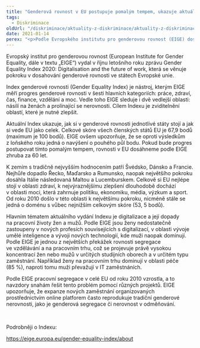 ```yaml
---
title: "Genderová rovnost v EU postupuje pomalým tempem, ukazuje aktuální Gender Equality Index"
tags:
  - Diskriminace
oldUrl: "/diskriminace/aktuality-z-diskriminace/aktuality-z-diskriminace-2020/genderova-rovnost-v-eu-postupuje-pomalym-tempem-ukazuje-aktualni-gender-equality-index/"
date: 2021-01-14
perex: "<p>Podle Evropského institutu pro genderovou rovnost (EIGE) dosáhneme genderové rovnosti za stávajícího tempa až za 60 let.</p>"
---
```


<!-- imported from the old website -->

<p>Evropský institut pro genderovou rovnost (European Institute for Gender Equality, dále v textu „EIGE“) vydal v říjnu letošního roku zprávu Gender Equality Index 2020: Digitalisation and the future of work, která se věnuje pokroku v dosahování genderové rovnosti ve státech Evropské unie. </p> <p>Index genderové rovnosti (Gender Equality Index) je nástroj, kterým EIGE měří progres genderové rovnosti v šesti hlavních kategoriích: práce, zdraví, čas, finance, vzdělání a moc. Vedle toho EIGE sleduje i dvě vedlejší oblasti: násilí na ženách a prolínající se nerovnosti. Cílem Indexu je zviditelnění oblastí, které je nutné zlepšit.</p> <p>Aktuální Index ukazuje, jak si v genderové rovnosti jednotlivé státy stojí a jak si vede EU jako celek. Celkové skóre všech členských států EU je 67,9 bodů (maximum je 100 bodů). EIGE ovšem upozorňuje, že se oproti výsledkům z loňského roku jedná o navýšení o pouhého půl bodu. Pokud bude progres postupovat tímto pomalým tempem, rovnosti v EU dosáhneme podle EIGE zhruba za 60 let. </p> <p>K zemím s tradičně nejvyšším hodnocením patří Švédsko, Dánsko a Francie. Nejhůře dopadlo Řecko, Maďarsko a Rumunsko, naopak největšího pokroku dosáhla Itálie následovaná Maltou a Lucemburskem. Celkově si EU nejlépe stojí v oblasti zdraví, k nejvýraznějšímu zlepšení dlouhodobě dochází v oblasti moci, která zahrnuje politiku, ekonomiku, média, výzkum a sport. Od roku 2010 došlo v této oblasti k největšímu pokroku, nicméně stále se jedná o doménu s vůbec nejnižším celkovým skóre (53, 5 bodů).</p> <p>Hlavním tématem aktuálního vydání Indexu je digitalizace a její dopady na pracovní životy žen a mužů. Podle EIGE jsou ženy nedostatečně zastoupeny v nových profesích souvisejících s digitalizací, v oblasti vývoje umělé inteligence a vývoji nových technologií, kde muži naopak dominují. Podle EIGE je jednou z největších překážek rovnosti segregace ve vzdělávání a na pracovním trhu, což se projevuje právě vysokou koncentrací žen nebo mužů v určitých studijních oborech a v určitém typu zaměstnání. Například ženy na pracovním trhu dominují v oblasti péče (85 %), naproti tomu muži převažují v IT zaměstnáních.</p> <p>Podle EIGE pracovní segregace v celé EU od roku 2010 vzrostla, a to navzdory snahám řešit tento problém pomocí různých projektů. EIGE upozorňuje, že expanze nových zaměstnání organizovaných prostřednictvím online platforem často reprodukuje tradiční genderové nerovnosti, jako je genderová segregace či nerovnost v odměňování. </p> <p> </p> <p>Podrobněji o Indexu:</p> <a href="https://eige.europa.eu/gender-equality-index/about" target="_blank">https://eige.europa.eu/gender-equality-index/about</a>
